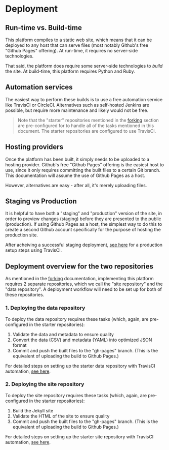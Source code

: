 # Deployment

## Run-time vs. Build-time

This platform compiles to a static web site, which means that it can be deployed to any host that can serve files (most notably Github's free "Github Pages" offering). At run-time, it requires no server-side technologies.

That said, the platform does require some server-side technologies to *build* the site. At build-time, this platform requires Python and Ruby.

## Automation services

The easiest way to perform these builds is to use a free automation service like TravisCI or CircleCI. Alternatives such as self-hosted Jenkins are possible, but require more maintenance and likely would not be free.

> Note that the "starter" repositories mentioned in the [forking](forking.md)
> section are pre-configured for to handle all of the tasks mentioned in this
> document. The starter repositories are configured to use TravisCI.

## Hosting providers

Once the platform has been built, it simply needs to be uploaded to a hosting provider. Github's free "Github Pages" offering is the easiest host to use, since it only requires committing the built files to a certain Git branch. This documentation will assume the use of Github Pages as a host.

However, alternatives are easy - after all, it's merely uploading files.

## Staging vs Production

It is helpful to have both a "staging" and "production" version of the site, in order to preview changes (staging) before they are presented to the public (production). If using Github Pages as a host, the simplest way to do this to create a second Github account specifically for the purpose of hosting the production site.

After acheiving a successful staging deployment, [see here](travisci/production.md) for a production setup steps using TravisCI.

## Deployment overview for the two repositories

As mentioned in the [forking](forking.md) documentation, implementing this platform requires 2 separate repositories, which we call the "site repository" and the "data repository". A deployment workflow will need to be set up for both of these repositories.

### 1. Deploying the data repository

To deploy the data repository requires these tasks (which, again, are pre-configured in the starter repositories):

1. Validate the data and metadata to ensure quality
1. Convert the data (CSV) and metadata (YAML) into optimized JSON format
1. Commit and push the built files to the "gh-pages" branch. (This is the equivalent of uploading the build to Github Pages.)

For detailed steps on setting up the starter data repository with TravisCI automation, [see here](travisci/data-repository.md).

### 2. Deploying the site repository

To deploy the site repository requires these tasks (which, again, are pre-configured in the starter repositories):

1. Build the Jekyll site
1. Validate the HTML of the site to ensure quality
1. Commit and push the built files to the "gh-pages" branch. (This is the equivalent of uploading the build to Github Pages.)

For detailed steps on setting up the starter site repository with TravisCI automation, [see here](travisci/site-repository.md).
